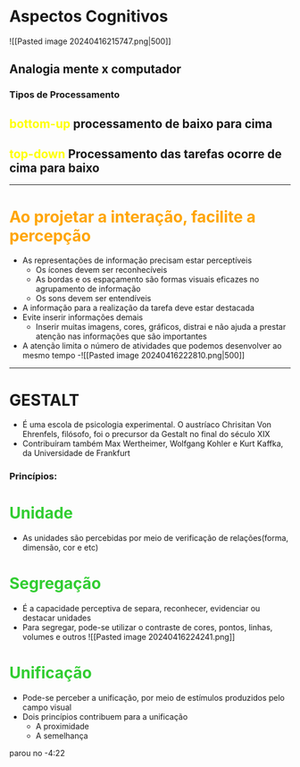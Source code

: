 # Aspectos Cognitivos
![[Pasted image 20240416215747.png|500]]

## Analogia mente x computador
### Tipos de Processamento

## <span style="color:yellow">bottom-up</span> processamento de baixo para cima
## <span style="color:yellow">top-down</span> Processamento das tarefas ocorre de cima para baixo
---
# <span style="color:orange">Ao projetar a interação, facilite a percepção</span>
- As representações de informação precisam estar perceptíveis
	- Os ícones devem ser reconhecíveis
	- As bordas e os espaçamento são formas visuais eficazes no agrupamento de informação
	- Os sons devem ser entendíveis
- A informação para a realização da tarefa deve estar destacada
- Evite inserir informações demais
	- Inserir muitas imagens, cores, gráficos, distrai e não ajuda a prestar atenção nas informações que são importantes
- A atenção limita o número de atividades que podemos desenvolver ao mesmo tempo
-![[Pasted image 20240416222810.png|500]]
---
# GESTALT
- É uma escola de psicologia experimental. O austríaco Chrisitan Von Ehrenfels, filósofo, foi o precursor da Gestalt no final do século XIX
- Contribuíram também Max Wertheimer, Wolfgang Kohler e Kurt Kaffka, da Universidade de Frankfurt
### Princípios:
#  <span style="color:#32CD32">Unidade</span> 
- As unidades são percebidas por meio de verificação de relações(forma, dimensão, cor e etc)
# <span style="color:#32CD32">Segregação</span>
- É a capacidade perceptiva de separa, reconhecer, evidenciar ou destacar unidades
- Para segregar, pode-se utilizar o contraste de cores, pontos, linhas, volumes e outros
![[Pasted image 20240416224241.png]]
#  <span style="color:#32CD32">Unificação</span> 
- Pode-se perceber a unificação, por meio de estímulos produzidos pelo campo visual
- Dois princípios contribuem para a unificação
	- A proximidade
	- A semelhança

parou no -4:22